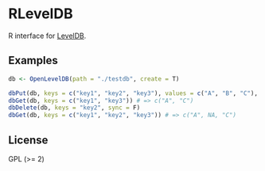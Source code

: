 # RLevelDB

R interface for [LevelDB](https://github.com/google/leveldb).

## Examples

```R
db <- OpenLevelDB(path = "./testdb", create = T)

dbPut(db, keys = c("key1", "key2", "key3"), values = c("A", "B", "C"), sync = F)
dbGet(db, keys = c("key1", "key3")) # => c("A", "C")
dbDelete(db, keys = "key2", sync = F)
dbGet(db, keys = c("key1", "key2", "key3")) # => c("A", NA, "C")
```

## License

GPL (>= 2)

